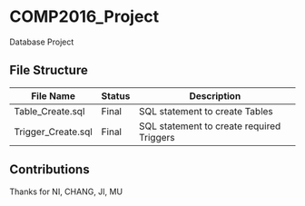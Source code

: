 # COMP2016_Project
Database Project

## File Structure

|File Name|Status|Description|
|---|---|---|
|Table_Create.sql|Final|SQL statement to create Tables|
|Trigger_Create.sql|Final|SQL statement to create required Triggers|

## Contributions
Thanks for NI, CHANG, JI, MU
